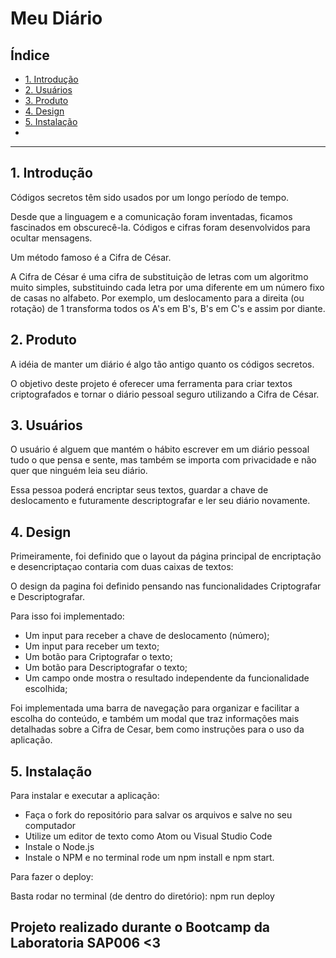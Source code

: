 # Meu Diário

## Índice

* [1. Introdução](#1-introdução)
* [2. Usuários](#2-usuários)
* [3. Produto](#3-produto)
* [4. Design](#4-design)
* [5. Instalação](#5-instalação)
*
***

## 1. Introdução

Códigos secretos têm sido usados ​​por um longo período de tempo. 

Desde que a linguagem e a comunicação foram inventadas, ficamos fascinados em obscurecê-la. Códigos e cifras foram desenvolvidos para ocultar mensagens. 

Um método famoso é a Cifra de César.

A Cifra de César é uma cifra de substituição de letras com um algoritmo muito simples, substituindo cada letra por uma diferente em um número fixo de casas no alfabeto. Por exemplo, um deslocamento para a direita (ou rotação) de 1 transforma todos os A's em B's, B's em C's e assim por diante.

## 2. Produto

A idéia de manter um diário é algo tão antigo quanto os códigos secretos. 

O objetivo deste projeto é oferecer uma ferramenta para criar textos criptografados e tornar o diário pessoal seguro utilizando a Cifra de César.

## 3. Usuários

O usuário é alguem que mantém o hábito escrever em um diário pessoal tudo o que pensa e sente, mas também se importa com privacidade e não quer que ninguém leia seu diário.

Essa pessoa poderá encriptar seus textos, guardar a chave de deslocamento e futuramente descriptografar e ler seu diário novamente. 

## 4. Design

Primeiramente, foi definido que o layout da página principal de encriptação e desencriptaçao contaria com duas caixas de textos:

O design da pagina foi definido pensando nas funcionalidades Criptografar e Descriptografar.

Para isso foi implementado:

 - Um input para receber a chave de deslocamento (número);
 - Um input para receber um texto;
 - Um botão para Criptografar o texto;
 - Um botão para Descriptografar o texto;
 - Um campo onde mostra o resultado independente da funcionalidade escolhida;
  
Foi implementada uma barra de navegação para organizar e facilitar a escolha do conteúdo, e também um modal que traz informações mais detalhadas sobre a Cifra de Cesar, bem como instruções para o uso da aplicação.

## 5. Instalação 

Para instalar e executar a aplicação:

  - Faça o fork do repositório para salvar os arquivos e salve no seu computador
  - Utilize um editor de texto como Atom ou Visual Studio Code
  - Instale o Node.js
  - Instale o NPM e no terminal rode um npm install e npm start.
  
Para fazer o deploy: 

Basta rodar no terminal (de dentro do diretório): npm run deploy

## Projeto realizado durante o Bootcamp da Laboratoria SAP006 <3